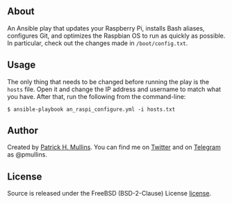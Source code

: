 ## About
An Ansible play that updates your Raspberry Pi, installs Bash aliases, configures Git, and optimizes the Raspbian OS to run as quickly as possible. In particular, check out the changes made in `/boot/config.txt`.

## Usage
The only thing that needs to be changed before running the play is the `hosts` file. Open it and change the IP address and username to match what you have. After that, run the following from the command-line:

```
$ ansible-playbook an_raspi_configure.yml -i hosts.txt
```

## Author
Created by [Patrick H. Mullins](http://www.pmullins.net). You can find me on  [Twitter](https://twitter.com/phmullins) and on [Telegram](https://telegram.org/) as @pmullins.

## License
Source is released under the FreeBSD (BSD-2-Clause) License [license](license.md).
